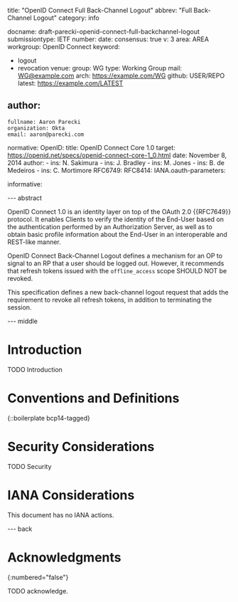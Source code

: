 title: "OpenID Connect Full Back-Channel Logout"
abbrev: "Full Back-Channel Logout"
category: info

docname: draft-parecki-openid-connect-full-backchannel-logout
submissiontype: IETF
number:
date:
consensus: true
v: 3
area: AREA
workgroup: OpenID Connect
keyword:
 - logout
 - revocation
venue:
  group: WG
  type: Working Group
  mail: WG@example.com
  arch: https://example.com/WG
  github: USER/REPO
  latest: https://example.com/LATEST

author:
 -
    fullname: Aaron Parecki
    organization: Okta
    email: aaron@parecki.com

normative:
  OpenID:
    title: OpenID Connect Core 1.0
    target: https://openid.net/specs/openid-connect-core-1_0.html
    date: November 8, 2014
    author:
      - ins: N. Sakimura
      - ins: J. Bradley
      - ins: M. Jones
      - ins: B. de Medeiros
      - ins: C. Mortimore
  RFC6749:
  RFC8414:
  IANA.oauth-parameters:

informative:


--- abstract

OpenID Connect 1.0 is an identity layer on top of the OAuth 2.0 {{RFC7649}} protocol. It enables Clients to verify the identity of the End-User based on the authentication performed by an Authorization Server, as well as to obtain basic profile information about the End-User in an interoperable and REST-like manner.

OpenID Connect Back-Channel Logout defines a mechanism for an OP to signal to an RP that a user should be logged out. However, it recommends that refresh tokens issued with the `offline_access` scope SHOULD NOT be revoked.

This specification defines a new back-channel logout request that adds the requirement to revoke all refresh tokens, in addition to terminating the session.


--- middle

# Introduction

TODO Introduction


# Conventions and Definitions

{::boilerplate bcp14-tagged}


# Security Considerations

TODO Security


# IANA Considerations

This document has no IANA actions.


--- back

# Acknowledgments
{:numbered="false"}

TODO acknowledge.
